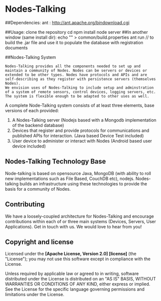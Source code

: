 # Nodes-Talking

##Dependencies:
    ant : http://ant.apache.org/bindownload.cgi

##Usage:
            clone the repository
            cd <install dir>
            npm install
            node server
##In another window (same install dir):
            echo "<your jdk home>" > common/build.properties
            ant run // to build the .jar file and use it to populate the database with registration documents


##Nodes-Talking System

    Nodes-Talking provides all the components needed to set up and maintain a community of Nodes. Nodes can be servers or devices or
    extended to be other types. Nodes have protocols and APIs and are self-describing as they register with persistence servers (themselves Nodes).
    We envision uses of Nodes-Talking to include setup and adminstration of a system of remote sensors, control devices, logging servers, etc.
    The system is flexible enough to be adapted to other uses as well.

A complete Node-Talking system consists of at least three elements, base versions of each provided:

1. A Nodes-Talking server (Nodejs based with a Mongodb implementation of the backend database)
2. Devices that register and provide protocols for communications and published APIs for interaction. (Java based Device Test included)
3. User device to administer or interact with Nodes (Android based user device included)

## Nodes-Talking Technology Base

Node-talking is based on opensource Java, MongoDB (with ability to roll new implementations such as File Based, CouchDB etc), nodejs.  Nodes-talking builds an infrastructure using these technologies to provide the basis for a community of Nodes.

## Contributing

We have a loosely-coupled architecture for Nodes-Talking and encourage  contributions within each of or three main systems (Devices, Servers, User Applications). Get in touch with us. We would love to hear from you!


## Copyright and license


Licensed under the **[Apache License, Version 2.0] [license]** (the "License");
you may not use this software except in compliance with the License.

Unless required by applicable law or agreed to in writing, software
distributed under the License is distributed on an "AS IS" BASIS,
WITHOUT WARRANTIES OR CONDITIONS OF ANY KIND, either express or implied.
See the License for the specific language governing permissions and
limitations under the License.


